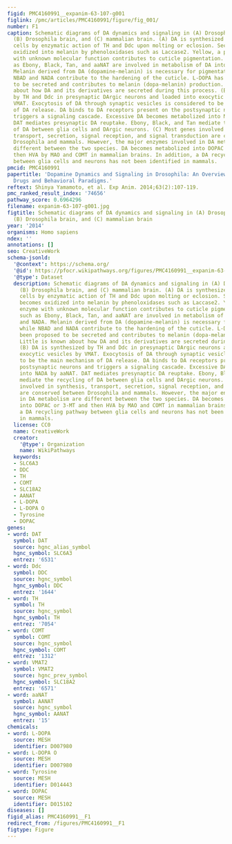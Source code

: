 ```yaml
---
figid: PMC4160991__expanim-63-107-g001
figlink: /pmc/articles/PMC4160991/figure/fig_001/
number: F1
caption: Schematic diagrams of DA dynamics and signaling in (A) Drosophila cuticle,
  (B) Drosophila brain, and (C) mammalian brain. (A) DA is synthesized in epidermal
  cells by enzymatic action of TH and Ddc upon molting or eclosion. Secreted DA becomes
  oxidized into melanin by phenoloxidases such as Laccase2. Yellow, a putative enzyme
  with unknown molecular function contributes to cuticle pigmentation. Enzymes such
  as Ebony, Black, Tan, and aaNAT are involved in metabolism of DA into NBAD and NADA.
  Melanin derived from DA (dopamine-melanin) is necessary for pigmentation, while
  NBAD and NADA contribute to the hardening of the cuticle. L-DOPA has also been proposed
  to be secreted and contributes to melanin (dopa-melanin) production. Little is known
  about how DA and its derivatives are secreted during this process. (B) DA is synthesized
  by TH and Ddc in presynaptic DArgic neurons and loaded into exocytic vesicles by
  VMAT. Exocytosis of DA through synaptic vesicles is considered to be the main mechanism
  of DA release. DA binds to DA receptors present on the postsynaptic neurons and
  triggers a signaling cascade. Excessive DA becomes metabolized into NADA by aaNAT.
  DAT mediates presynaptic DA reuptake. Ebony, Black, and Tan mediate the recycling
  of DA between glia cells and DArgic neurons. (C) Most genes involved in synthesis,
  transport, secretion, signal reception, and signal transduction are conserved between
  Drosophila and mammals. However, the major enzymes involved in DA metabolism are
  different between the two species. DA becomes metabolized into DOPAC or 3-MT and
  then HVA by MAO and COMT in mammalian brains. In addition, a DA recycling pathway
  between glia cells and neurons has not been identified in mammals.
pmcid: PMC4160991
papertitle: 'Dopamine Dynamics and Signaling in Drosophila: An Overview of Genes,
  Drugs and Behavioral Paradigms.'
reftext: Shinya Yamamoto, et al. Exp Anim. 2014;63(2):107-119.
pmc_ranked_result_index: '74656'
pathway_score: 0.6964296
filename: expanim-63-107-g001.jpg
figtitle: Schematic diagrams of DA dynamics and signaling in (A) Drosophila cuticle,
  (B) Drosophila brain, and (C) mammalian brain
year: '2014'
organisms: Homo sapiens
ndex: ''
annotations: []
seo: CreativeWork
schema-jsonld:
  '@context': https://schema.org/
  '@id': https://pfocr.wikipathways.org/figures/PMC4160991__expanim-63-107-g001.html
  '@type': Dataset
  description: Schematic diagrams of DA dynamics and signaling in (A) Drosophila cuticle,
    (B) Drosophila brain, and (C) mammalian brain. (A) DA is synthesized in epidermal
    cells by enzymatic action of TH and Ddc upon molting or eclosion. Secreted DA
    becomes oxidized into melanin by phenoloxidases such as Laccase2. Yellow, a putative
    enzyme with unknown molecular function contributes to cuticle pigmentation. Enzymes
    such as Ebony, Black, Tan, and aaNAT are involved in metabolism of DA into NBAD
    and NADA. Melanin derived from DA (dopamine-melanin) is necessary for pigmentation,
    while NBAD and NADA contribute to the hardening of the cuticle. L-DOPA has also
    been proposed to be secreted and contributes to melanin (dopa-melanin) production.
    Little is known about how DA and its derivatives are secreted during this process.
    (B) DA is synthesized by TH and Ddc in presynaptic DArgic neurons and loaded into
    exocytic vesicles by VMAT. Exocytosis of DA through synaptic vesicles is considered
    to be the main mechanism of DA release. DA binds to DA receptors present on the
    postsynaptic neurons and triggers a signaling cascade. Excessive DA becomes metabolized
    into NADA by aaNAT. DAT mediates presynaptic DA reuptake. Ebony, Black, and Tan
    mediate the recycling of DA between glia cells and DArgic neurons. (C) Most genes
    involved in synthesis, transport, secretion, signal reception, and signal transduction
    are conserved between Drosophila and mammals. However, the major enzymes involved
    in DA metabolism are different between the two species. DA becomes metabolized
    into DOPAC or 3-MT and then HVA by MAO and COMT in mammalian brains. In addition,
    a DA recycling pathway between glia cells and neurons has not been identified
    in mammals.
  license: CC0
  name: CreativeWork
  creator:
    '@type': Organization
    name: WikiPathways
  keywords:
  - SLC6A3
  - DDC
  - TH
  - COMT
  - SLC18A2
  - AANAT
  - L-DOPA
  - L-DOPA O
  - Tyrosine
  - DOPAC
genes:
- word: DAT
  symbol: DAT
  source: hgnc_alias_symbol
  hgnc_symbol: SLC6A3
  entrez: '6531'
- word: Ddc
  symbol: DDC
  source: hgnc_symbol
  hgnc_symbol: DDC
  entrez: '1644'
- word: TH
  symbol: TH
  source: hgnc_symbol
  hgnc_symbol: TH
  entrez: '7054'
- word: COMT
  symbol: COMT
  source: hgnc_symbol
  hgnc_symbol: COMT
  entrez: '1312'
- word: VMAT2
  symbol: VMAT2
  source: hgnc_prev_symbol
  hgnc_symbol: SLC18A2
  entrez: '6571'
- word: aaNAT
  symbol: AANAT
  source: hgnc_symbol
  hgnc_symbol: AANAT
  entrez: '15'
chemicals:
- word: L-DOPA
  source: MESH
  identifier: D007980
- word: L-DOPA O
  source: MESH
  identifier: D007980
- word: Tyrosine
  source: MESH
  identifier: D014443
- word: DOPAC
  source: MESH
  identifier: D015102
diseases: []
figid_alias: PMC4160991__F1
redirect_from: /figures/PMC4160991__F1
figtype: Figure
---
```

